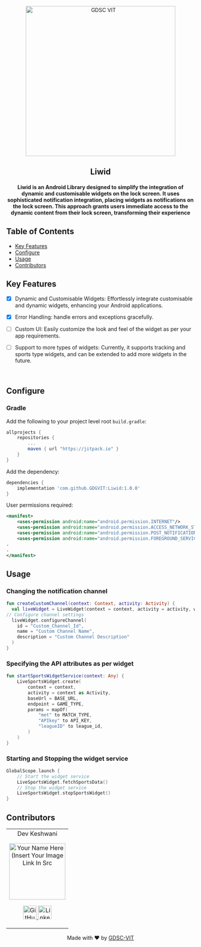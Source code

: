 <p align="center">
<a href="https://dscvit.com">
	<img width="400" src="https://user-images.githubusercontent.com/56252312/159312411-58410727-3933-4224-b43e-4e9b627838a3.png#gh-light-mode-only" alt="GDSC VIT"/>
</a>
	<h2 align="center">Liwid</h2>
	<h4 align="center">Liwid is an Android Library designed to simplify the integration of dynamic and customisable widgets on the lock screen. 
It uses sophisticated notification integration, placing widgets as notifications on the lock screen. 
This approach grants users immediate access to the dynamic content from their lock screen, transforming their experience
</h4>

## Table of Contents
- [Key Features](#key-features)
- [Configure](#configure)
- [Usage](#usage)
- [Contributors](#contributors)

## Key Features
- [x] Dynamic and Customisable Widgets: Effortlessly integrate customisable and dynamic widgets, enhancing your Android applications.
- [x] Error Handling: handle errors and exceptions gracefully.
- [ ] Custom UI: Easily customize the look and feel of the widget as per your app requirements.
- [ ] Support to more types of widgets: Currently, it supports tracking and sports type widgets, and can be extended to add more widgets in the future.

  <br>

## Configure
### Gradle
Add the following to your project level root `build.gradle`:
```gradle
allprojects {
    repositories {
        ...
        maven { url "https://jitpack.io" }
    }
}
```
Add the dependency:
```gradle
dependencies {
    implementation 'com.github.GDGVIT:Liwid:1.0.0'
}
```

User permissions required:
```xml
<manifest>
    <uses-permission android:name="android.permission.INTERNET"/>
    <uses-permission android:name="android.permission.ACCESS_NETWORK_STATE" />
    <uses-permission android:name="android.permission.POST_NOTIFICATIONS"/>
    <uses-permission android:name="android.permission.FOREGROUND_SERVICE"/>
.
.
</manifest>
```

## Usage
### Changing the notification channel
```kotlin
fun createCustomChannel(context: Context, activity: Activity) {
  val liveWidget = LiveWidget(context = context, activity = activity, widgetType = LiveWidget.WidgetType.SPORTS)
// Configure channel settings
  liveWidget.configureChannel(
    id = "Custom_Channel_Id",
    name = "Custom Channel Name",
    description = "Custom Channel Description"
  )
}
```

### Specifying the API attributes as per widget
```kotlin
fun startSportsWidgetService(context: Any) {
    LiveSportsWidget.create(
        context = context,
        activity = context as Activity,
        baseUrl = BASE_URL,
        endpoint = GAME_TYPE,
        params = mapOf(
            "met" to MATCH_TYPE,
            "APIkey" to API_KEY,
            "leagueID" to league_id,
        )
    )
}
```

### Starting and Stopping the widget service
```kotlin
GlobalScope.launch {
    // Start the widget service
    LiveSportsWidget.fetchSportsData()
    // Stop the widget service
    LiveSportsWidget.stopSportsWidget()
}
```

## Contributors
<table>
	<tr align="center">
		<td>
		Dev Keshwani
		<p align="center">
			<img src = "https://avatars.githubusercontent.com/u/84137299?s=400&u=706239e377f631a79fc68c59c73370c9503d6b44&v=4" width="150" height="150" alt="Your Name Here (Insert Your Image Link In Src">
		</p>
			<p align="center">
				<a href = "https://github.com/dk-a-dev">
					<img src = "http://www.iconninja.com/files/241/825/211/round-collaboration-social-github-code-circle-network-icon.svg" width="36" height = "36" alt="GitHub"/>
				</a>
				<a href = "https://www.linkedin.com/in/dev-keshwani-38958a21a/">
					<img src = "http://www.iconninja.com/files/863/607/751/network-linkedin-social-connection-circular-circle-media-icon.svg" width="36" height="36" alt="LinkedIn"/>
				</a>
			</p>
		</td>
	</tr>
</table>

<p align="center">
	Made with ❤ by <a href="https://dscvit.com">GDSC-VIT</a>
</p>

